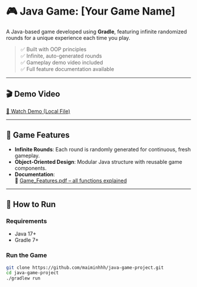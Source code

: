 # 🎮 Java Game: [Your Game Name]

A Java-based game developed using **Gradle**, featuring infinite randomized rounds for a unique experience each time you play.

> ✅ Built with OOP principles  
> ✅ Infinite, auto-generated rounds  
> ✅ Gameplay demo video included  
> ✅ Full feature documentation available

---

## 🎬 Demo Video

[🎥 Watch Demo (Local File)](./demo.mp4)

---

## 🧠 Game Features

- **Infinite Rounds**: Each round is randomly generated for continuous, fresh gameplay.
- **Object-Oriented Design**: Modular Java structure with reusable game components.
- **Documentation**:  
  📄 [Game_Features.pdf – all functions explained](./Game_Features.pdf)

---

## 🚀 How to Run

### Requirements

- Java 17+
- Gradle 7+

### Run the Game

```bash
git clone https://github.com/maiminhhh/java-game-project.git
cd java-game-project
./gradlew run
